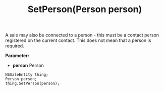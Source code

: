 ﻿---
uid: crmscript_ref_NSSaleEntity_SetPerson
title: SetPerson(Person person)
intellisense: NSSaleEntity.SetPerson
keywords: NSSaleEntity, GetPerson
so.topic: reference
---

A sale may also be connected to a person - this must be a contact person registered on the current contact. This does not mean that a person is required.

**Parameter:** 
 - **person** Person

```crmscript
NSSaleEntity thing;
Person person;
thing.SetPerson(person);
```

